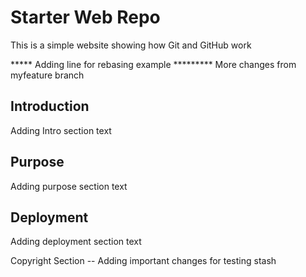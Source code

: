 # Starter Web Repo

This is a simple website showing how Git and GitHub work

***** Adding line for rebasing example *********
More changes from myfeature branch
## Introduction

Adding Intro section text

## Purpose

Adding purpose section text

## Deployment

Adding deployment section text

Copyright Section -- Adding important changes for testing stash